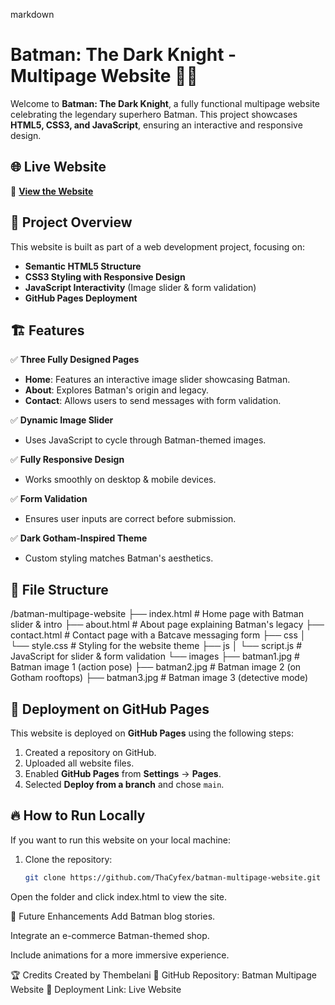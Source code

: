 markdown
# Batman: The Dark Knight - Multipage Website 🚀🦇

Welcome to **Batman: The Dark Knight**, a fully functional multipage website celebrating the legendary superhero Batman. This project showcases **HTML5, CSS3, and JavaScript**, ensuring an interactive and responsive design.

## 🌐 Live Website
🔗 **[View the Website](https://thacyfex.github.io/batman-multipage-website/)**

## 📌 Project Overview
This website is built as part of a web development project, focusing on:
- **Semantic HTML5 Structure**
- **CSS3 Styling with Responsive Design**
- **JavaScript Interactivity** (Image slider & form validation)
- **GitHub Pages Deployment**

## 🏗️ Features
✅ **Three Fully Designed Pages**
   - **Home**: Features an interactive image slider showcasing Batman.
   - **About**: Explores Batman's origin and legacy.
   - **Contact**: Allows users to send messages with form validation.

✅ **Dynamic Image Slider**
   - Uses JavaScript to cycle through Batman-themed images.

✅ **Fully Responsive Design**
   - Works smoothly on desktop & mobile devices.

✅ **Form Validation**
   - Ensures user inputs are correct before submission.

✅ **Dark Gotham-Inspired Theme**
   - Custom styling matches Batman's aesthetics.

## 📁 File Structure
/batman-multipage-website ├── index.html # Home page with Batman slider & intro ├── about.html # About page explaining Batman's legacy ├── contact.html # Contact page with a Batcave messaging form ├── css │ └── style.css # Styling for the website theme ├── js │ └── script.js # JavaScript for slider & form validation └── images ├── batman1.jpg # Batman image 1 (action pose) ├── batman2.jpg # Batman image 2 (on Gotham rooftops) ├── batman3.jpg # Batman image 3 (detective mode)


## 🚀 Deployment on GitHub Pages
This website is deployed on **GitHub Pages** using the following steps:
1. Created a repository on GitHub.
2. Uploaded all website files.
3. Enabled **GitHub Pages** from **Settings** → **Pages**.
4. Selected **Deploy from a branch** and chose `main`.

## 🔥 How to Run Locally
If you want to run this website on your local machine:
1. Clone the repository:
   ```bash
   git clone https://github.com/ThaCyfex/batman-multipage-website.git
Open the folder and click index.html to view the site.

📌 Future Enhancements
Add Batman blog stories.

Integrate an e-commerce Batman-themed shop.

Include animations for a more immersive experience.

🏆 Credits
Created by Thembelani 🔗 GitHub Repository: Batman Multipage Website 📌 Deployment Link: Live Website
